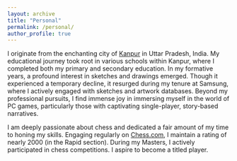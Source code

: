 ```yaml
---
layout: archive
title: "Personal"
permalink: /personal/
author_profile: true
---
```


I originate from the enchanting city of [Kanpur](https://en.wikipedia.org/wiki/Kanpur) in Uttar Pradesh, India. My educational journey took root in various schools within Kanpur, where I completed both my primary and secondary education. In my formative years, a profound interest in sketches and drawings emerged. Though it experienced a temporary decline, it resurged during my tenure at Samsung, where I actively engaged with sketches and artwork databases. Beyond my professional pursuits, I find immense joy in immersing myself in the world of PC games, particularly those with captivating single-player, story-based narratives.

I am deeply passionate about chess and dedicated a fair amount of my time to honing my skills. Engaging regularly on [Chess.com](https://www.chess.com/), I maintain a rating of nearly 2000 (in the Rapid section). During my Masters, I actively participated in chess competitions. I aspire to become a titled player.
